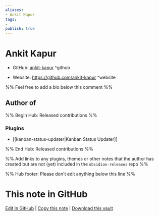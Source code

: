 ```yaml
---
aliases:
- Ankit Kapur
tags:
- 
publish: true
---
```


# Ankit Kapur

- GitHub: [ankit-kapur](https://github.com/ankit-kapur/) ^github
<!-- - Discord: `@` ^discord-->
- Website: <https://github.com/ankit-kapur> ^website
<!-- - [[Publish sites|Publish site]]: <https://> ^publish-->

%% Feel free to add a bio below this comment %%


## Author of

%% Begin Hub: Released contributions %%
### Plugins
- [[kanban-status-updater|Kanban Status Updater]]

%% End Hub: Released contributions %%

%% Add links to any plugins, themes or other notes that the author has created but are not (yet) included in the `obsidian-releases` repo %%

<!--
### Unlisted plugins
-->

<!--
### Others
-->

<!--
## Sponsor this author
-->

<!-- - [[GitHub sponsors]]: [Sponsor @ankit-kapur on GitHub Sponsors](https://github.com/sponsors/ankit-kapur) ^github-sponsor-->
<!-- - [[Buy me a coffee]]: <https://> ^buy-me-a-coffee-->
<!-- - [[PayPal]]: <https://> ^paypal-->
<!-- - [[Patreon]]: <https://> ^patreon-->

<!--
## Follow this author
-->

<!-- - [[YouTube Channels|On YouTube]]: <https://> ^youtube-->
<!-- - Twitter: <https://> ^twitter-->
<!-- - ... -->

%% Hub footer: Please don't edit anything below this line %%

# This note in GitHub

<span class="git-footer">[Edit In GitHub](https://github.dev/obsidian-community/obsidian-hub/blob/main/01%20-%20Community/People/ankit-kapur.md "git-hub-edit-note") | [Copy this note](https://raw.githubusercontent.com/obsidian-community/obsidian-hub/main/01%20-%20Community/People/ankit-kapur.md "git-hub-copy-note") | [Download this vault](https://github.com/obsidian-community/obsidian-hub/archive/refs/heads/main.zip "git-hub-download-vault") </span>
